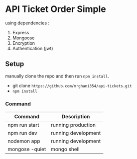 # API Ticket Order Simple

using dependencies :

1. Express
2. Mongoose
3. Encryption
4. Authentication (jwt)

## Setup

manually clone the repo and then run `npm install`.

- git clone `https://github.com/mrghani354/api-tickets.git`
- `npm install`

### Command

| Command       | Description 
| ------------- | -------------
| npm run start | running production       
| npm run dev   | running development
| nodemon app   | running development
| mongose -quiet| mongo shell
